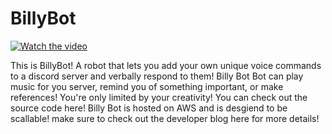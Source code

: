 # BillyBot

[![Watch the video](https://img.youtube.com/vi/EyHBpJnrkfU/maxresdefault.jpg)](https://www.youtube.com/watch?v=EyHBpJnrkfU&t=153s&ab_channel=SethLastname)



This is BillyBot! A robot that lets you add your own unique voice commands to a discord server and verbally respond to them! Billy Bot Bot can play music for you server, remind you of something important, or make references! You're only limited by your creativity! You can check out the source code here! Billy Bot is hosted on AWS and is desgiend to be scallable! make sure to check out the developer blog here for more details!
